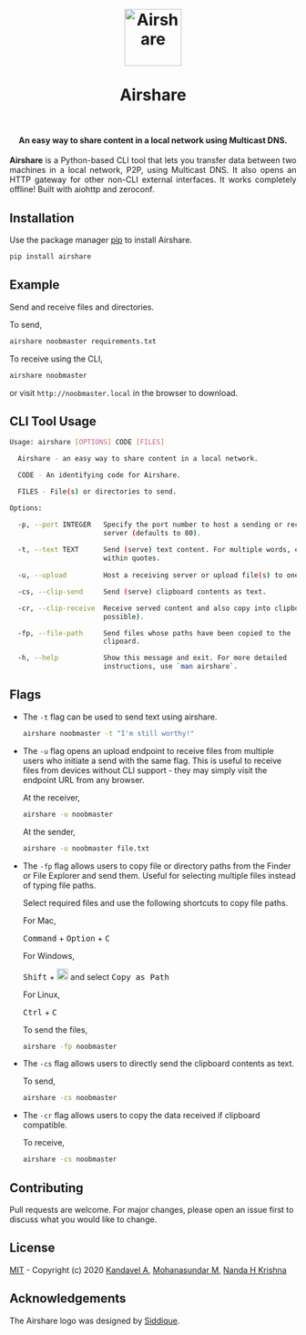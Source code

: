 <h1 align="center">
  <br>
  <img src="https://raw.githubusercontent.com/KuroLabs/Airshare/master/assets/Airshare.svg" alt="Airshare" width="100">
  <br>
  <br>
  <span>Airshare</span>
  <br>
  <br>
</h1>

<h4 align="center">An easy way to share content in a local network using Multicast DNS.</h4>

<p align="justify"><b>Airshare</b> is a Python-based CLI tool that lets you transfer data between two machines in a local network, P2P, using Multicast DNS. It also opens an HTTP gateway for other non-CLI external interfaces. It works completely offline! Built with aiohttp and zeroconf.</p>

## Installation

Use the package manager [pip](https://pip.pypa.io/en/stable/) to install Airshare.

```bash
pip install airshare
```

## Example

Send and receive files and directories.

To send,

```bash
airshare noobmaster requirements.txt
```
To receive using the CLI,

```bash
airshare noobmaster
```

or visit `http://noobmaster.local` in the browser to download.

## CLI Tool Usage

```bash
Usage: airshare [OPTIONS] CODE [FILES]

  Airshare - an easy way to share content in a local network.

  CODE - An identifying code for Airshare.

  FILES - File(s) or directories to send.

Options:

  -p, --port INTEGER   Specify the port number to host a sending or receiving
                       server (defaults to 80).
 
  -t, --text TEXT      Send (serve) text content. For multiple words, enclose
                       within quotes.
    
  -u, --upload         Host a receiving server or upload file(s) to one.

  -cs, --clip-send     Send (serve) clipboard contents as text.

  -cr, --clip-receive  Receive served content and also copy into clipboard (if
                       possible).

  -fp, --file-path     Send files whose paths have been copied to the
                       clipoard.

  -h, --help           Show this message and exit. For more detailed
                       instructions, use `man airshare`.

```

## Flags

* The `-t` flag can be used to send text using airshare.

  ```bash
  airshare noobmaster -t "I'm still worthy!"
  ```

* The `-u` flag opens an upload endpoint to receive files from multiple users who initiate a send with the same flag. This is useful to receive files from devices without CLI support - they may simply visit the endpoint URL from any browser.

  At the receiver,

  ```bash
  airshare -u noobmaster
  ```

  At the sender,

  ```bash
  airshare -u noobmaster file.txt
  ```

* The `-fp` flag allows users to copy file or directory paths from the Finder or File Explorer and send them. Useful for selecting multiple files instead of typing file paths.

  Select required files and use the following shortcuts to copy file paths.

  For Mac,

  <kbd>Command</kbd> + <kbd>Option</kbd> + <kbd>C</kbd>

  For Windows,

  <kbd>Shift</kbd> + <img src="https://raw.githubusercontent.com/KuroLabs/Airshare/master/assets/RightClick.svg" width="20">  and select  <kbd>Copy as Path</kbd>

  For Linux,

  <kbd>Ctrl</kbd> + <kbd>C</kbd>

  To send the files,

  ```bash
  airshare -fp noobmaster
  ```

* The `-cs` flag allows users to directly send the clipboard contents as text.

  To send,

  ```bash
  airshare -cs noobmaster
  ```

* The `-cr` flag allows users to copy the data received if clipboard compatible. 

  To receive,

  ```bash
  airshare -cs noobmaster
  ```

## Contributing
Pull requests are welcome. For major changes, please open an issue first to discuss what you would like to change.

## License
[MIT](https://github.com/KuroLabs/Airshare/blob/master/LICENSE.md) - Copyright (c) 2020 [Kandavel A](http://github.com/AK5123), [Mohanasundar M](https://github.com/mohanpierce99), [Nanda H Krishna](https://github.com/nandahkrishna)

## Acknowledgements
The Airshare logo was designed by [Siddique](https://dribbble.com/thesideeq).
